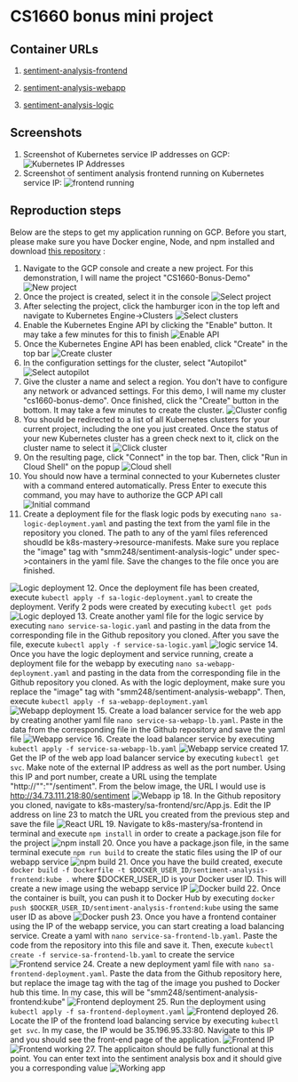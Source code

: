 # CS1660 bonus mini project

## Container URLs
1. [sentiment-analysis-frontend](https://hub.docker.com/repository/docker/smm248/sentiment-analysis-frontend)

2. [sentiment-analysis-webapp](https://hub.docker.com/repository/docker/smm248/sentiment-analysis-webapp)

3. [sentiment-analysis-logic](https://hub.docker.com/repository/docker/smm248/sentiment-analysis-logic)

## Screenshots
1. Screenshot of Kubernetes service IP addresses on GCP:
![Kubernetes IP Addresses](./Sentiment-Analysis/service-ips.PNG)
2. Screenshot of sentiment analysis frontend running on Kubernetes service IP:
 ![frontend running](./Sentiment-Analysis/kubernetes-running.PNG)
 
 ## Reproduction steps
 Below are the steps to get my application running on GCP. Before you start, please make sure you have Docker engine, Node, and npm installed and download [this repository](https://github.com/rinormaloku/k8s-mastery) :
 
 1. Navigate to the GCP console and create a new project. For this demonstration, I will name the project "CS1660-Bonus-Demo"
 ![New project](./Sentiment-Analysis/new-project.PNG)
 2. Once the project is created, select it in the console
 ![Select project](./Sentiment-Analysis/select-project.PNG)
 3. After selecting the project, click the hamburger icon in the top left and navigate to Kubernetes Engine->Clusters
 ![Select clusters](./Sentiment-Analysis/select-clusters.PNG)
 4. Enable the Kubernetes Engine API by clicking the "Enable" button. It may take a few minutes for this to finish
 ![Enable API](./Sentiment-Analysis/enable-api.PNG)
 5. Once the Kubernetes Engine API has been enabled, click "Create" in the top bar
 ![Create cluster](./Sentiment-Analysis/create-cluster.PNG)
 6. In the configuration settings for the cluster, select "Autopilot"
 ![Select autopilot](./Sentiment-Analysis/select-autopilot.PNG)
 7. Give the cluster a name and select a region. You don't have to configure any network or advanced settings. For this demo, I will name my cluster "cs1660-bonus-demo". Once finished, click the "Create" button in the bottom. It may take a few minutes to create the cluster. 
 ![Cluster config](./Sentiment-Analysis/cluster-config.PNG)
 8. You should be redirected to a list of all Kubernetes clusters for your current project, including the one you just created. Once the status of your new Kubernetes cluster has a green check next to it, click on the cluster name to select it
 ![Click cluster](./Sentiment-Analysis/click-cluster.PNG)
 9. On the resulting page, click "Connect" in the top bar. Then, click "Run in Cloud Shell" on the popup
 ![Cloud shell](./Sentiment-Analysis/cloud-shell.PNG)
 10. You should now have a terminal connected to your Kubernetes cluster with a command entered automatically. Press Enter to execute this command, you may have to authorize the GCP API call
 ![Initial command](./Sentiment-Analysis/initial-command.PNG)
 11. Create a deployment file for the flask logic pods by executing ``nano sa-logic-deployment.yaml`` and pasting the text from the yaml file in the repository you cloned. The path to any of the yaml files referenced shoudld be k8s-mastery->resource-manifests. Make sure you replace the "image" tag with "smm248/sentiment-analysis-logic" under spec->containers in the yaml file. Save the changes to the file once you are finished.
 
 ![Logic deployment](./Sentiment-Analysis/logic-deployment.PNG)
 12. Once the deployment file has been created, execute ``kubectl apply -f sa-logic-deployment.yaml`` to create the deployment. Verify 2 pods were created by executing ``kubectl get pods``
 ![Logic deployed](./Sentiment-Analysis/logic-deployment-done.PNG)
 13. Create another yaml file for the logic service by executing ``nano service-sa-logic.yaml`` and pasting in the data from the corresponding file in the Github repository you cloned. After you save the file, execute ``kubectl apply -f service-sa-logic.yaml``
 ![logic service](./Sentiment-Analysis/logic-service-done.PNG)
 14. Once you have the logic deployment and service running, create a deployment file for the webapp by executing ``nano sa-webapp-deployment.yaml`` and pasting in the data from the corresponding file in the Github repository you cloned. As with the logic deployment, make sure you replace the "image" tag with "smm248/sentiment-analysis-webapp". Then, execute ``kubectl apply -f sa-webapp-deployment.yaml``
 ![Webapp deployment](./Sentiment-Analysis/webapp-deployment-done.PNG)
 15. Create a load balancer service for the web app by creating another yaml file ``nano service-sa-webapp-lb.yaml``. Paste in the data from the corresponding file in the Github repository and save the yaml file
 ![Webapp service](./Sentiment-Analysis/webapp-service.PNG)
 16. Create the load balancer service by executing ``kubectl apply -f service-sa-webapp-lb.yaml``
 ![Webapp service created](./Sentiment-Analysis/webapp-service-done.PNG)
 17. Get the IP of the web app load balancer service by executing ``kubectl get svc``. Make note of the external IP address as well as the port number. Using this IP and port number, create a URL using the template "http://"<ip>":"<port>"/sentiment". From the below image, the URL I would use is http://34.73.111.218:80/sentiment
 ![Webapp ip](./Sentiment-Analysis/webapp-ip.PNG)
 18. In the Github repository you cloned, navigate to k8s-mastery/sa-frontend/src/App.js. Edit the IP address on line 23 to match the URL you created from the previous step and save the file
 ![React URL](./Sentiment-Analysis/react-url.PNG)
 19. Navigate to k8s-mastery/sa-frontend in terminal and execute ``npm install`` in order to create a package.json file for the project
 ![npm install](./Sentiment-Analysis/npm-install.PNG)
 20. Once you have a package.json file, in the same terminal execute ``npm run build`` to create the static files using the IP of our webapp service
 ![npm build](./Sentiment-Analysis/npm-build.PNG)
 21. Once you have the build created, execute ``docker build -f Dockerfile -t $DOCKER_USER_ID/sentiment-analysis-frontend:kube .`` where $DOCKER_USER_ID is your Docker user ID. This will create a new image using the webapp service IP
 ![Docker build](./Sentiment-Analysis/docker-build.PNG)
 22. Once the container is built, you can push it to Docker Hub by executing ``docker push $DOCKER_USER_ID/sentiment-analysis-frontend:kube`` using the same user ID as above 
 ![Docker push](./Sentiment-Analysis/docker-push.PNG)
 23. Once you have a frontend container using the IP of the webapp service, you can start creating a load balancing service. Create a yaml with ``nano service-sa-frontend-lb.yaml``. Paste the code from the repository into this file and save it. Then, execute ``kubectl create -f service-sa-frontend-lb.yaml`` to create the service
 ![Frontend service](./Sentiment-Analysis/frontend-service.PNG)
 24. Create a new deployment yaml file with ``nano sa-frontend-deployment.yaml``. Paste the data from the Github repository here, but replace the image tag with the tag of the image you pushed to Docker hub this time. In my case, this will be "smm248/sentiment-analysis-frontend:kube"
 ![Frontend deployment](./Sentiment-Analysis/frontend-deployment.PNG)
 25. Run the deployment using ``kubectl apply -f sa-frontend-deployment.yaml``
 ![Frontend deployed](./Sentiment-Analysis/frontend-deployment-done.PNG)
 26. Locate the IP of the frontend load balancing service by executing ``kubectl get svc``. In my case, the IP would be 35.196.95.33:80. Navigate to this IP and you should see the front-end page of the application. 
 ![Frontend IP](./Sentiment-Analysis/frontend-ip.PNG)
 ![Frontend working](./Sentiment-Analysis/frontend-working.PNG)
 27. The applicaiton should be fully functional at this point. You can enter text into the sentiment analysis box and it should give you a corresponding value
 ![Working app](./Sentiment-Analysis/backend-working.PNG)

